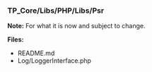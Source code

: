 ### TP_Core/Libs/PHP/Libs/Psr

**Note:** For what it is now and subject to change. 

**Files:** 
- README.md
- Log/LoggerInterface.php 	
